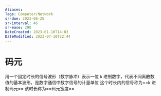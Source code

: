 ```yaml
---
Aliases: 
Tags: Computer/Network 
sr-due: 2023-08-25
sr-interval: 46
sr-ease: 290
DateCreated: 2023-01-10T14:03
DateModified: 2023-07-10T22:44
---
```

# 码元

用一个固定时长的信号波形（数字脉冲）表示一位 $k$ 进制数字，代表不同离散数值的基本波形，是数字通信中数字信号的计量单位
这个时长内的信号称为==k 进制码元==
该时长称为==码元宽度==
<!--SR:!2023-08-07,29,270!2023-07-25,21,230-->
